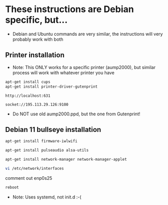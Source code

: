# These instructions are Debian specific, but...

+ Debian and Ubuntu commands are very similar, the instructions will very probably work with both 


## Printer installation

+ Note: This ONLY works for a specific printer (aump2000), but similar process will work with whatever printer you have

```sh
apt-get install cups
apt-get install printer-driver-gutenprint
```

```
http://localhost:631
```

```
socket://195.113.29.126:9100
```

+ Do NOT use old aump2000.ppd, but the one from Gutenprint!


## Debian 11 bullseye installation

```sh
apt-get install firmware-iwlwifi

apt-get install pulseaudio alsa-utils

apt-get install network-manager network-manager-applet

vi /etc/network/interfaces
```

comment out enp0s25

```sh
reboot
```

+ Note: Uses systemd, not init.d :-(




